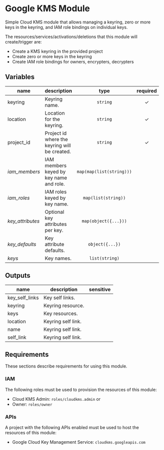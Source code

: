 # Google KMS Module

Simple Cloud KMS module that allows managing a keyring, zero or more keys in the keyring, and IAM role bindings on individual keys.

The resources/services/activations/deletions that this module will create/trigger are:

- Create a KMS keyring in the provided project
- Create zero or more keys in the keyring
- Create IAM role bindings for owners, encrypters, decrypters

<!-- BEGIN TFDOC -->
## Variables

| name | description | type | required | default |
|---|---|:---: |:---:|:---:|
| keyring | Keyring name. | <code title="">string</code> | ✓ |  |
| location | Location for the keyring. | <code title="">string</code> | ✓ |  |
| project_id | Project id where the keyring will be created. | <code title="">string</code> | ✓ |  |
| *iam_members* | IAM members keyed by key name and role. | <code title="map&#40;map&#40;list&#40;string&#41;&#41;&#41;">map(map(list(string)))</code> |  | <code title="">{}</code> |
| *iam_roles* | IAM roles keyed by key name. | <code title="map&#40;list&#40;string&#41;&#41;">map(list(string))</code> |  | <code title="">{}</code> |
| *key_attributes* | Optional key attributes per key. | <code title="map&#40;object&#40;&#123;&#10;protected       &#61; bool&#10;rotation_period &#61; string&#10;&#125;&#41;&#41;">map(object({...}))</code> |  | <code title="">{}</code> |
| *key_defaults* | Key attribute defaults. | <code title="object&#40;&#123;&#10;protected       &#61; bool&#10;rotation_period &#61; string&#10;&#125;&#41;">object({...})</code> |  | <code title="{}">{}</code> |
| *keys* | Key names. | <code title="list&#40;string&#41;">list(string)</code> |  | <code title="">[]</code> |

## Outputs

| name | description | sensitive |
|---|---|:---:|
| key_self_links | Key self links. |  |
| keyring | Keyring resource. |  |
| keys | Key resources. |  |
| location | Keyring self link. |  |
| name | Keyring self link. |  |
| self_link | Keyring self link. |  |
<!-- END TFDOC -->

## Requirements

These sections describe requirements for using this module.

### IAM

The following roles must be used to provision the resources of this module:

- Cloud KMS Admin: `roles/cloudkms.admin` or
- Owner: `roles/owner`

### APIs

A project with the following APIs enabled must be used to host the
resources of this module:

- Google Cloud Key Management Service: `cloudkms.googleapis.com`
